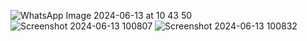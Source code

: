![WhatsApp Image 2024-06-13 at 10 43 50](https://github.com/daffaraihans24/tech_assignment_SIC_34/assets/171404314/243f8e58-66dd-4a21-a0d0-3f13be9ced83)
![Screenshot 2024-06-13 100807](https://github.com/daffaraihans24/tech_assignment_SIC_34/assets/171404314/734e8037-e73a-4fca-b8ca-da38fbf0f0dd)
![Screenshot 2024-06-13 100832](https://github.com/daffaraihans24/tech_assignment_SIC_34/assets/171404314/1ad9bd0b-4ea5-44d4-95a9-2a0bfd352e0f)
